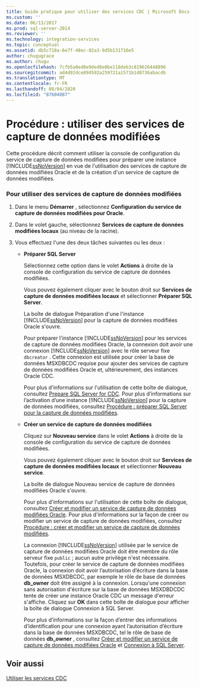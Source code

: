 ```yaml
---
title: Guide pratique pour utiliser des services CDC | Microsoft Docs
ms.custom: ''
ms.date: 06/13/2017
ms.prod: sql-server-2014
ms.reviewer: ''
ms.technology: integration-services
ms.topic: conceptual
ms.assetid: db5c718a-6e7f-48ec-82a3-9d5b131716e5
author: chugugrace
ms.author: chugu
ms.openlocfilehash: 7cfb5a0ed0e9ded8e0be118deb3c819626448896
ms.sourcegitcommit: ad4d92dce894592a259721a1571b1d8736abacdb
ms.translationtype: MT
ms.contentlocale: fr-FR
ms.lasthandoff: 08/04/2020
ms.locfileid: "87604087"
---
```

# <a name="how-to-work-with-cdc-services"></a>Procédure : utiliser des services de capture de données modifiées
  Cette procédure décrit comment utiliser la console de configuration du service de capture de données modifiées pour préparer une instance [!INCLUDE[ssNoVersion](../../includes/ssnoversion-md.md)] en vue de l'utilisation des services de capture de données modifiées Oracle et de la création d'un service de capture de données modifiées.  
  
### <a name="to-work-with-cdc-services"></a>Pour utiliser des services de capture de données modifiées  
  
1.  Dans le menu **Démarrer** , sélectionnez **Configuration du service de capture de données modifiées pour Oracle**.  
  
2.  Dans le volet gauche, sélectionnez **Services de capture de données modifiées locaux** (au niveau de la racine).  
  
3.  Vous effectuez l'une des deux tâches suivantes ou les deux :  
  
    -   **Préparer SQL Server**  
  
         Sélectionnez cette option dans le volet **Actions** à droite de la console de configuration du service de capture de données modifiées.  
  
         Vous pouvez également cliquer avec le bouton droit sur **Services de capture de données modifiées locaux** et sélectionner **Préparer SQL Server**.  
  
         La boîte de dialogue Préparation d'une l'instance [!INCLUDE[ssNoVersion](../../includes/ssnoversion-md.md)] pour la capture de données modifiées Oracle s'ouvre.  
  
         Pour préparer l'instance [!INCLUDE[ssNoVersion](../../includes/ssnoversion-md.md)] pour les services de capture de données modifiées Oracle, la connexion doit avoir une connexion [!INCLUDE[ssNoVersion](../../includes/ssnoversion-md.md)] avec le rôle serveur fixe `dbcreator` . Cette connexion est utilisée pour créer la base de données MSXDBCDC requise pour ajouter des services de capture de données modifiées Oracle et, ultérieurement, des instances Oracle CDC.  
  
         Pour plus d'informations sur l'utilisation de cette boîte de dialogue, consultez [Prepare SQL Server for CDC](prepare-sql-server-for-cdc.md). Pour plus d’informations sur l’activation d’une instance [!INCLUDE[ssNoVersion](../../includes/ssnoversion-md.md)] pour la capture de données modifiées, consultez [Procédure : préparer SQL Server pour la capture de données modifiées](how-to-prepare-sql-server-for-cdc.md).  
  
    -   **Créer un service de capture de données modifiées**  
  
         Cliquez sur **Nouveau service** dans le volet **Actions** à droite de la console de configuration du service de capture de données modifiées.  
  
         Vous pouvez également cliquer avec le bouton droit sur **Services de capture de données modifiées locaux** et sélectionner **Nouveau service**.  
  
         La boîte de dialogue Nouveau service de capture de données modifiées Oracle s'ouvre.  
  
         Pour plus d'informations sur l'utilisation de cette boîte de dialogue, consultez [Créer et modifier un service de capture de données modifiées Oracle](create-and-edit-an-oracle-cdc-service.md). Pour plus d'informations sur la façon de créer ou modifier un service de capture de données modifiées, consultez [Procédure : créer et modifier un service de capture de données modifiées](how-to-create-and-edit-a-cdc-service.md).  
  
         La connexion [!INCLUDE[ssNoVersion](../../includes/ssnoversion-md.md)] utilisée par le service de capture de données modifiées Oracle doit être membre du rôle serveur fixe `public` ; aucun autre privilège n'est nécessaire. Toutefois, pour créer le service de capture de données modifiées Oracle, la connexion doit avoir l’autorisation d’écriture dans la base de données MSXDBCDC, par exemple le rôle de base de données **db_owner** doit être assigné à la connexion. Lorsqu'une connexion sans autorisation d'écriture sur la base de données MSXDBDCDC tente de créer une instance Oracle CDC un message d'erreur s'affiche. Cliquez sur **OK** dans cette boîte de dialogue pour afficher la boîte de dialogue Connexion à SQL Server.  
  
         Pour plus d’informations sur la façon d’entrer des informations d’identification pour une connexion ayant l’autorisation d’écriture dans la base de données MSXDBCDC, tel le rôle de base de données **db_owner** , consultez [Créer et modifier un service de capture de données modifiées Oracle](create-and-edit-an-oracle-cdc-service.md) et [Connexion à SQL Server](connection-to-sql-server.md).  
  
## <a name="see-also"></a>Voir aussi  
 [Utiliser les services CDC](work-with-cdc-services.md)  
  
  
